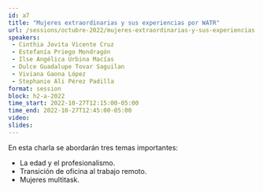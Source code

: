 ```yaml
---
id: a7
title: "Mujeres extraordinarias y sus experiencias por WATR"
url: /sessions/octubre-2022/mujeres-extraordinarias-y-sus-experiencias
speakers:
 - Cinthia Jovita Vicente Cruz
 - Estefanía Priego Mondragón
 - Ilse Angélica Urbina Macías
 - Dulce Guadalupe Tovar Saguilan
 - Viviana Gaona López
 - Stephanie Ali Pérez Padilla
format: session
block: h2-a-2022
time_start: 2022-10-27T12:15:00-05:00
time_end: 2022-10-27T12:45:00-05:00
video:
slides:
---
```


En esta charla se abordarán tres temas importantes:

- La edad y el profesionalismo.
- Transición de oficina al trabajo remoto.
- Mujeres multitask.